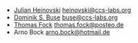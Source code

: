 * [Julian Heinovski](https://github.com/heinovski/) <heinovski@ccs-labs.org>
* [Dominik S. Buse](https://github.com/dbuse/) <buse@ccs-labs.org>
* [Thomas Fock](https://github.com/troublepanda/) <thomas.fock@posteo.de>
* Arno Bock <arno.bock@hotmail.de>
